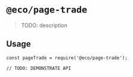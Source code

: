 # `@eco/page-trade`

> TODO: description

## Usage

```
const pageTrade = require('@eco/page-trade');

// TODO: DEMONSTRATE API
```
